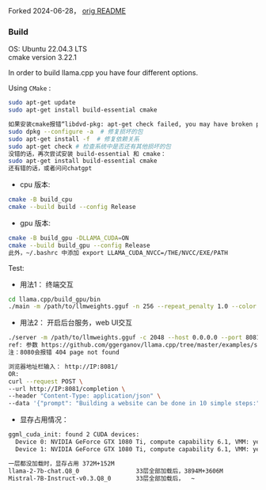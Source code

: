 Forked 2024-06-28， [orig README](README.orig.md)

### Build
OS: Ubuntu 22.04.3 LTS  
cmake version 3.22.1

In order to build llama.cpp you have four different options.  

Using `CMake` :  

```bash
sudo apt-get update
sudo apt-get install build-essential cmake

如果安装cmake报错“libdvd-pkg: apt-get check failed, you may have broken packages. ”
sudo dpkg --configure -a  # 修复损坏的包
sudo apt-get install -f  # 修复依赖关系
sudo apt-get check # 检查系统中是否还有其他损坏的包
没错的话，再次尝试安装 build-essential 和 cmake：
sudo apt-get install build-essential cmake
还有错的话，或者问问chatgpt

```

 - cpu 版本:

```bash
cmake -B build_cpu
cmake --build build --config Release
```

 - gpu 版本:
```bash
cmake -B build_gpu -DLLAMA_CUDA=ON
cmake --build build_gpu --config Release 
此外，~/.bashrc 中添加 export LLAMA_CUDA_NVCC=/THE/NVCC/EXE/PATH
```

Test:  

- 用法1： 终端交互

```bash
cd llama.cpp/build_gpu/bin
./main -m /path/to/llmweights.gguf -n 256 --repeat_penalty 1.0 --color -i -r "User:" -f ../../prompts/chat-with-bob.txt -ngl 30
```
 
- 用法2： 开启后台服务，web UI交互  

```bash
./server -m /path/to/llmweights.gguf -c 2048 --host 0.0.0.0 --port 8081  -ngl 33
ref: 参数 https://github.com/ggerganov/llama.cpp/tree/master/examples/server
注：8080会报错 404 page not found

浏览器地址栏输入： http://IP:8081/
OR:
curl --request POST \
--url http://IP:8081/completion \
--header "Content-Type: application/json" \
--data '{"prompt": "Building a website can be done in 10 simple steps:","n_predict": 128}'
```

- 显存占用情况：

```bash
ggml_cuda_init: found 2 CUDA devices:
  Device 0: NVIDIA GeForce GTX 1080 Ti, compute capability 6.1, VMM: yes
  Device 1: NVIDIA GeForce GTX 1080 Ti, compute capability 6.1, VMM: yes

一层都没加载时，显存占用 372M+152M    
llama-2-7b-chat.Q8_0                33层全部加载后，3894M+3606M  
Mistral-7B-Instruct-v0.3.Q8_0       33层全部加载后，  ~

```
    
